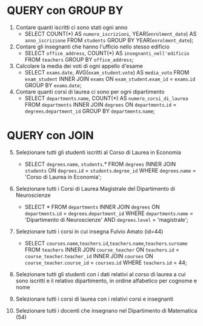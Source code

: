 # QUERY con GROUP BY
1. Contare quanti iscritti ci sono stati ogni anno
    - SELECT COUNT(*) AS `numero_iscrizioni`, YEAR(`enrolment_date`) AS `anno_iscrizione` FROM `students` GROUP BY YEAR(`enrolment_date`);    
2. Contare gli insegnanti che hanno l'ufficio nello stesso edificio
    - SELECT `office_address`, COUNT(*) AS `insegnanti_nell'edificio` FROM `teachers` GROUP BY `office_address`; 
3. Calcolare la media dei voti di ogni appello d'esame
    - SELECT `exams`.`date`, AVG(`exam_student`.`vote`) AS `media_voto` FROM `exam_student` INNER JOIN `exams` ON `exam_student`.`exam_id` = `exams`.`id` GROUP BY `exams`.`date`; 
4. Contare quanti corsi di laurea ci sono per ogni dipartimento
    - SELECT `departments`.`name`, COUNT(*) AS `numero_corsi_di_laurea` FROM `departments` INNER JOIN `degrees` ON `departments`.`id` = `degrees`.`department_id` GROUP BY `departments`.`name`; 

# QUERY con JOIN
5. Selezionare tutti gli studenti iscritti al Corso di Laurea in Economia
    - SELECT `degrees`.`name`, `students`.* FROM `degrees` INNER JOIN `students` ON `degrees`.`id` = `students`.`degree_id` WHERE `degrees`.`name` = 'Corso di Laurea in Economia'; 
6. Selezionare tutti i Corsi di Laurea Magistrale del Dipartimento di
Neuroscienze
    - SELECT * FROM `departments` INNER JOIN `degrees` ON `departments`.`id` = `degrees`.`department_id` WHERE `departments`.`name` = 'Dipartimento di Neuroscienze' AND `degrees`.`level` = 'magistrale'; 
7. Selezionare tutti i corsi in cui insegna Fulvio Amato (id=44)
    - SELECT `courses`.`name`,`teachers`.`id`,`teachers`.`name`,`teachers`.`surname` FROM `teachers` INNER JOIN `course_teacher` ON `teachers`.`id` = `course_teacher`.`teacher_id` INNER JOIN `courses` ON `course_teacher`.`course_id` = `courses`.`id` WHERE `teachers`.`id` = 44; 
8. Selezionare tutti gli studenti con i dati relativi al corso di laurea a cui
sono iscritti e il relativo dipartimento, in ordine alfabetico per cognome e
nome

9. Selezionare tutti i corsi di laurea con i relativi corsi e insegnanti

10. Selezionare tutti i docenti che insegnano nel Dipartimento di
Matematica (54)

